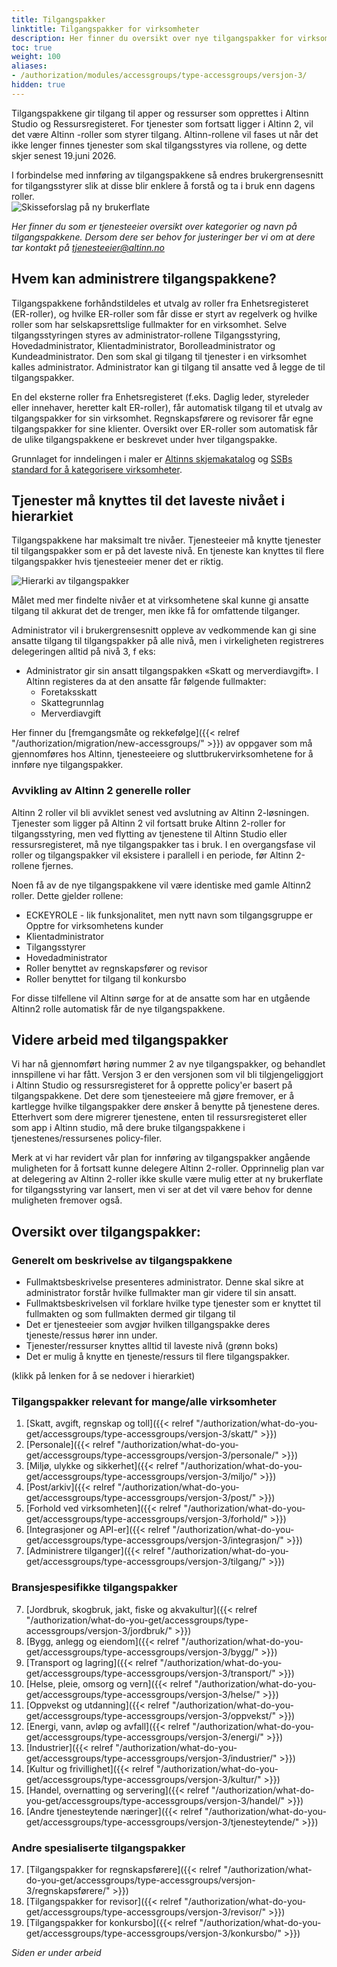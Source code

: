 ```yaml
---
title: Tilgangspakker 
linktitle: Tilgangspakker for virksomheter
description: Her finner du oversikt over nye tilgangspakker for virksomheter. Denne versjonen vil tilgjengeliggjøres i Altinn studio og ressursregisteret. 
toc: true
weight: 100
aliases:
- /authorization/modules/accessgroups/type-accessgroups/versjon-3/
hidden: true
---
```


Tilgangspakkene gir tilgang til apper og ressurser som opprettes i Altinn Studio og Ressursregisteret. For tjenester som fortsatt ligger i Altinn 2, vil det være Altinn -roller som styrer tilgang. 
Altinn-rollene vil fases ut når det ikke lenger finnes tjenester som skal tilgangsstyres via rollene, og dette skjer senest 19.juni 2026.

I forbindelse med innføring av tilgangspakkene så endres brukergrensesnitt for tilgangsstyrer slik at disse blir enklere å forstå og ta i bruk enn dagens roller.  
![Skisseforslag på ny brukerflate](skisse.jpg "Forslag til ny brukerflate på skissestadiet")

*Her finner du som er tjenesteeier oversikt over kategorier og navn på tilgangspakkene. Dersom dere ser behov for justeringer ber vi om at dere tar kontakt på tjenesteeier@altinn.no*

## Hvem kan administrere tilgangspakkene? 
Tilgangspakkene forhåndstildeles et utvalg av roller fra Enhetsregisteret (ER-roller), og hvilke ER-roller som får disse er styrt av regelverk og hvilke roller som har selskapsrettslige fullmakter for en virksomhet. Selve tilgangsstyringen styres av administrator-rollene Tilgangsstyring, Hovedadministrator, Klientadministrator, Borolleadministrator og Kundeadministrator.
Den som skal gi tilgang til tjenester i en virksomhet kalles administrator. 
Administrator kan gi tilgang til ansatte ved å legge de til tilgangspakker. 

En del eksterne roller fra Enhetsregisteret (f.eks. Daglig leder, styreleder eller innehaver, heretter kalt ER-roller), får automatisk tilgang til et utvalg av tilgangspakker for sin virksomhet. Regnskapsførere og revisorer får egne tilgangspakker for sine klienter.
Oversikt over ER-roller som automatisk får de ulike tilgangspakkene er beskrevet under hver tilgangspakke. 


Grunnlaget for inndelingen i maler er [Altinns skjemakatalog](https://www.altinn.no/skjemaoversikt/?category=category) og [SSBs standard for å kategorisere virksomheter](https://www.ssb.no/klass/klassifikasjoner/6). 
## Tjenester må knyttes til det laveste nivået i hierarkiet 

Tilgangspakkene har maksimalt tre nivåer. Tjenesteeier må knytte tjenester til tilgangspakker som er på det laveste nivå. En tjeneste kan knyttes til flere tilgangspakker hvis tjenesteeier mener det er riktig. 

![Hierarki av tilgangspakker](illustrasjon.jpg "Hierarki av tilgangspakker")

Målet med mer findelte nivåer et at virksomhetene skal kunne gi ansatte tilgang til akkurat det de trenger, men ikke få for omfattende tilganger. 

Administrator vil i brukergrensesnitt oppleve av vedkommende kan gi sine ansatte tilgang til tilgangspakker på alle nivå, men i virkeligheten registreres delegeringen alltid på nivå 3, f eks: 

- Administrator gir sin ansatt tilgangspakken «Skatt og merverdiavgift». I Altinn registeres da at den ansatte får følgende fullmakter: 
   - Foretaksskatt
   - Skattegrunnlag
   - Merverdiavgift

Her finner du [fremgangsmåte og rekkefølge]({{< relref "/authorization/migration/new-accessgroups/" >}}) av oppgaver som må gjennomføres hos Altinn, tjenesteeiere og sluttbrukervirksomhetene for å innføre nye tilgangspakker. 
 

### Avvikling av Altinn 2 generelle roller
Altinn 2 roller vil bli avviklet senest ved avslutning av Altinn 2-løsningen. Tjenester som ligger på Altinn 2 vil fortsatt bruke Altinn 2-roller for tilgangsstyring, men ved flytting av tjenestene til Altinn Studio eller ressursregisteret, må nye tilgangspakker tas i bruk. I en overgangsfase vil roller og tilgangspakker vil eksistere i parallell i en periode, før Altinn 2-rollene fjernes.

Noen få av de nye tilgangspakkene vil være identiske med gamle Altinn2 roller. Dette gjelder rollene: 
- ECKEYROLE - lik funksjonalitet, men nytt navn som tilgangsgruppe er Opptre for virksomhetens kunder
- Klientadministrator
- Tilgangsstyrer
- Hovedadministrator
- Roller benyttet av regnskapsfører og revisor
- Roller benyttet for tilgang til konkursbo 
  
For disse tilfellene vil Altinn sørge for at de ansatte som har en utgående Altinn2 rolle automatisk får de nye tilgangspakkene.


## Videre arbeid med tilgangspakker
Vi har nå gjennomført høring nummer 2 av nye tilgangspakker, og behandlet innspillene vi har fått. Versjon 3 er den versjonen som vil bli tilgjengeliggjort i Altinn Studio og ressursregisteret for å opprette policy'er basert på tilgangspakkene.
Det dere som tjenesteeiere må gjøre fremover, er å kartlegge hvilke tilgangspakker dere ønsker å benytte på tjenestene deres. Etterhvert som dere migrerer tjenestene, enten til ressursregisteret eller som app i Altinn studio, må dere bruke tilgangspakkene i tjenestenes/ressursenes policy-filer.

Merk at vi har revidert vår plan for innføring av tilgangspakker angående muligheten for å fortsatt kunne delegere Altinn 2-roller. Opprinnelig plan var at delegering av Altinn 2-roller ikke skulle være mulig etter at ny brukerflate for tilgangsstyring var lansert, men vi ser at det vil være behov for denne muligheten fremover også.


## Oversikt over tilgangspakker: 

### Generelt om beskrivelse av tilgangspakkene

- Fullmaktsbeskrivelse presenteres administrator. Denne skal sikre at administrator forstår hvilke fullmakter man gir videre til sin ansatt.
- Fullmaktsbeskrivelsen vil forklare hvilke type tjenester som er knyttet til fullmakten og som fullmakten dermed gir tilgang til
- Det er tjenesteeier som avgjør hvilken tillgangspakke deres tjeneste/ressus hører inn under. 
- Tjenester/ressurser knyttes alltid til laveste nivå (grønn boks)
- Det er mulig å knytte en tjeneste/ressurs til flere tilgangspakker. 


(klikk på lenken for å se nedover i hierarkiet)
### Tilgangspakker relevant for mange/alle virksomheter

1. [Skatt, avgift, regnskap og toll]({{< relref "/authorization/what-do-you-get/accessgroups/type-accessgroups/versjon-3/skatt/" >}})
2. [Personale]({{< relref "/authorization/what-do-you-get/accessgroups/type-accessgroups/versjon-3/personale/" >}})
3. [Miljø, ulykke og sikkerhet]({{< relref "/authorization/what-do-you-get/accessgroups/type-accessgroups/versjon-3/miljo/" >}})
4. [Post/arkiv]({{< relref "/authorization/what-do-you-get/accessgroups/type-accessgroups/versjon-3/post/" >}})
5. [Forhold ved virksomheten]({{< relref "/authorization/what-do-you-get/accessgroups/type-accessgroups/versjon-3/forhold/" >}})
6. [Integrasjoner og API-er]({{< relref "/authorization/what-do-you-get/accessgroups/type-accessgroups/versjon-3/integrasjon/" >}})
7. [Administrere tilganger]({{< relref "/authorization/what-do-you-get/accessgroups/type-accessgroups/versjon-3/tilgang/" >}})

### Bransjespesifikke tilgangspakker
7. [Jordbruk, skogbruk, jakt, fiske og akvakultur]({{< relref "/authorization/what-do-you-get/accessgroups/type-accessgroups/versjon-3/jordbruk/" >}})
8. [Bygg, anlegg og eiendom]({{< relref "/authorization/what-do-you-get/accessgroups/type-accessgroups/versjon-3/bygg/" >}})
9. [Transport og lagring]({{< relref "/authorization/what-do-you-get/accessgroups/type-accessgroups/versjon-3/transport/" >}})
10. [Helse, pleie, omsorg og vern]({{< relref "/authorization/what-do-you-get/accessgroups/type-accessgroups/versjon-3/helse/" >}})
11. [Oppvekst og utdanning]({{< relref "/authorization/what-do-you-get/accessgroups/type-accessgroups/versjon-3/oppvekst/" >}})
12. [Energi, vann, avløp og avfall]({{< relref "/authorization/what-do-you-get/accessgroups/type-accessgroups/versjon-3/energi/" >}})
13. [Industrier]({{< relref "/authorization/what-do-you-get/accessgroups/type-accessgroups/versjon-3/industrier/" >}})
14. [Kultur og frivillighet]({{< relref "/authorization/what-do-you-get/accessgroups/type-accessgroups/versjon-3/kultur/" >}})
15. [Handel, overnatting og servering]({{< relref "/authorization/what-do-you-get/accessgroups/type-accessgroups/versjon-3/handel/" >}})
16. [Andre tjenesteytende næringer]({{< relref "/authorization/what-do-you-get/accessgroups/type-accessgroups/versjon-3/tjenesteytende/" >}})

### Andre spesialiserte tilgangspakker
17. [Tilgangspakker for regnskapsførere]({{< relref "/authorization/what-do-you-get/accessgroups/type-accessgroups/versjon-3/regnskapsførere/" >}})
18. [Tilgangspakker for revisor]({{< relref "/authorization/what-do-you-get/accessgroups/type-accessgroups/versjon-3/revisor/" >}})
19. [Tilgangspakker for konkursbo]({{< relref "/authorization/what-do-you-get/accessgroups/type-accessgroups/versjon-3/konkursbo/" >}})



*Siden er under arbeid*
